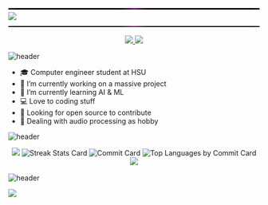 <img src="https://github.com/huynlx/huynlx/blob/main/assets/lightning.gif" width="1200" height="3">
<img align="center" src="https://readme-typing-svg.herokuapp.com?size=69&color=FFFFFF&background=2e3440&center=true&vCenter=true&center=true&vCenter=true&width=1100&height=100&lines=Hi+there%2C+it's+Amirreza!">
<img src="https://github.com/huynlx/huynlx/blob/main/assets/lightning.gif" width="1200" height="2">

<br>


<p align="center">
  <a href="https://skillicons.dev">
    <img src="https://skillicons.dev/icons?i=github,git,linux,bash,cpp,docker,javascript,vscode,postgres,atom,django,python" />
    <img src="https://skillicons.dev/icons?i=ai,regex,cs,css,html,bots,flask,mysql,matlab,tensorflow" />
  </a>
</p>


![header](https://capsule-render.vercel.app/api?type=rect&color=gradient&height=3)


- 🎓 Computer engineer student at HSU
- 🔭 I’m currently working on a massive project
- 🌱 I’m currently learning AI & ML
- 💻 Love to coding stuff
- 🤔 Looking for open source to contribute
- 🎵 Dealing with audio processing as hobby

![header](https://capsule-render.vercel.app/api?type=rect&color=gradient&height=3)



<p align="center">
  <div align=center>
    <img width="400" src="https://github-readme-stats.vercel.app/api?username=amirreza-zeraati&show_icons=true&theme=nord&hide_border=true">
    <img width="425" src="https://github-readme-streak-stats.herokuapp.com?user=amirreza-zeraati&theme=nord&hide_border=true&date_format=M%20j%5B%2C%20Y%5D" alt="Streak Stats Card">
    <img width="275" src="http://github-profile-summary-cards.vercel.app/api/cards/productive-time?username=amirreza-zeraati&theme=nord_dark&utcOffset=8" alt="Commit Card">
    <img width="275" src="http://github-profile-summary-cards.vercel.app/api/cards/most-commit-language?username=amirreza-zeraati&theme=nord_dark" alt="Top Languages by Commit Card">
    <img src="https://github-readme-stats.vercel.app/api/top-langs/?username=amirreza-zeraati&layout=compact&theme=nord">
  </div>


![header](https://capsule-render.vercel.app/api?type=rect&color=gradient&height=3)


[![](https://github-readme-activity-graph.vercel.app/graph?username=amirreza-zeraati&hide_border=true&theme=nord)](https://github.com/amirreza-zeraati?tab=repositories)
